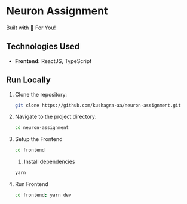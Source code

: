 # Neuron Assignment

Built with 🤍 For You!

## Technologies Used

- **Frontend:** ReactJS, TypeScript

## Run Locally

1. Clone the repository:

   ```bash
   git clone https://github.com/kushagra-aa/neuron-assignment.git
   ```

2. Navigate to the project directory:

   ```bash
   cd neuron-assignment
   ```

3. Setup the Frontend

   ```bash
   cd frontend
   ```

    1. Install dependencies

    ```bash
    yarn
    ```

4. Run Frontend

   ```bash
   cd frontend; yarn dev
   ```
